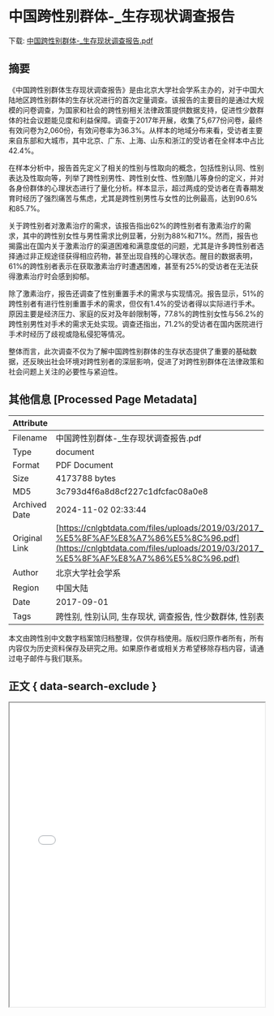 # 中国跨性别群体-_生存现状调查报告

<!-- tcd_download_link -->
下载: [中国跨性别群体-_生存现状调查报告.pdf](中国跨性别群体-_生存现状调查报告.pdf)
<!-- tcd_download_link_end -->

## 摘要

<!-- tcd_abstract -->
《中国跨性别群体生存现状调查报告》是由北京大学社会学系主办的，对于中国大陆地区跨性别群体的生存状况进行的首次定量调查。该报告的主要目的是通过大规模的问卷调查，为国家和社会的跨性别相关法律政策提供数据支持，促进性少数群体的社会议题能见度和利益保障。调查于2017年开展，收集了5,677份问卷，最终有效问卷为2,060份，有效问卷率为36.3%。从样本的地域分布来看，受访者主要来自东部和大城市，其中北京、广东、上海、山东和浙江的受访者在全样本中占比42.4%。

在样本分析中，报告首先定义了相关的性别与性取向的概念，包括性别认同、性别表达及性取向等，列举了跨性别男性、跨性别女性、性别酷儿等身份的定义，并对各身份群体的心理状态进行了量化分析。样本显示，超过两成的受访者在青春期发育时经历了强烈痛苦与焦虑，尤其是跨性别男性与女性的比例最高，达到90.6%和85.7%。

关于跨性别者对激素治疗的需求，该报告指出62%的跨性别者有激素治疗的需求，其中的跨性别女性与男性需求比例显著，分别为88%和71%。然而，报告也揭露出在国内关于激素治疗的渠道困难和满意度低的问题，尤其是许多跨性别者选择通过非正规途径获得相应药物，甚至出现自残的心理状态。醒目的数据表明，61%的跨性别者表示在获取激素治疗时遭遇困难，甚至有25%的受访者在无法获得激素治疗时会感到抑郁。

除了激素治疗，报告还调查了性别重置手术的需求与实现情况。报告显示，51%的跨性别者有进行性别重置手术的需求，但仅有1.4%的受访者得以实际进行手术。原因主要是经济压力、家庭的反对及年龄限制等，77.8%的跨性别女性与56.2%的跨性别男性对手术的需求无处实现。调查还指出，71.2%的受访者在国内医院进行手术时经历了歧视或隐私侵犯等情况。

整体而言，此次调查不仅为了解中国跨性别群体的生存状态提供了重要的基础数据，还反映出社会环境对跨性别者的深层影响，促进了对跨性别群体在法律政策和社会问题上关注的必要性与紧迫性。

<!-- tcd_abstract_end -->

## 其他信息 [Processed Page Metadata]

| Attribute       | Value                                  |
|-----------------|----------------------------------------|
| Filename        | 中国跨性别群体-_生存现状调查报告.pdf                             |
| Type            | document                                 |
| Format          | PDF Document                               |
| Size            | 4173788 bytes                           |
| MD5             | 3c793d4f6a8d8cf227c1dfcfac08a0e8                                  |
| Archived Date   | 2024-11-02 02:33:44                             |
| Original Link   | [https://cnlgbtdata.com/files/uploads/2019/03/2017_%E4%B8%AD%E5%9B%BD%E8%B7%A8%E6%80%A7%E5%88%AB%E7%BE%A4%E4%BD%93%E7%94%9F%E5%AD%98%E7%8E%B0%E7%8A%B6%E8%B0%83%E7%A0%94%E6%8A%A5%E5%91%8A-%E5%8F%AF%E8%A7%86%E5%8C%96.pdf](https://cnlgbtdata.com/files/uploads/2019/03/2017_%E4%B8%AD%E5%9B%BD%E8%B7%A8%E6%80%A7%E5%88%AB%E7%BE%A4%E4%BD%93%E7%94%9F%E5%AD%98%E7%8E%B0%E7%8A%B6%E8%B0%83%E7%A0%94%E6%8A%A5%E5%91%8A-%E5%8F%AF%E8%A7%86%E5%8C%96.pdf)                         |
| Author          | 北京大学社会学系                               |
| Region          | 中国大陆                               |
| Date            | 2017-09-01                                 |
| Tags            | 跨性别, 性别认同, 生存现状, 调查报告, 性少数群体, 性别表达, 激素治疗, 性别重置手术                                 |

本文由跨性别中文数字档案馆归档整理，仅供存档使用。版权归原作者所有，所有内容仅为历史资料保存及研究之用。如果原作者或相关方希望移除存档内容，请通过电子邮件与我们联系。

## 正文 { data-search-exclude }

<!-- tcd_main_text -->
<iframe src="../中国跨性别群体-_生存现状调查报告.pdf" width="100%" height="600px">
    <p>无法显示PDF，请下载查看。</p>
</iframe>
<!-- tcd_main_text_end -->

